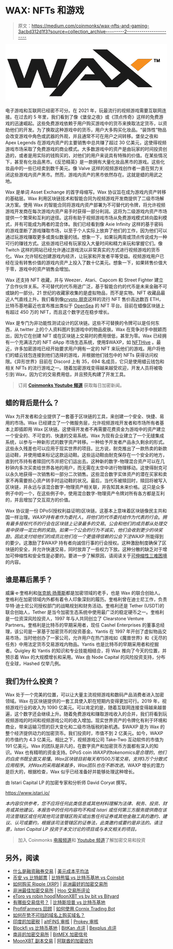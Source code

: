 # WAX: NFTs 和游戏

> 原文：<https://medium.com/coinmonks/wax-nfts-and-gaming-3acbd312d1f3?source=collection_archive---------2----------------------->

![](img/b1cea69d75d380bd0169d7397bca54b5.png)

电子游戏和互联网已经密不可分。在 2021 年，玩最流行的视频游戏需要互联网连接。在过去的 5 年里，我们看到了像《堡垒之夜》或《顶点传奇》这样的免费游戏的迅速崛起。这些免费游戏依赖于用户购买游戏中的货币来换取法定货币，以资助他们的开发。为了换取这种游戏中的货币，用户大多购买化妆品。“装饰性”物品会改变游戏中角色或武器的外观，并且通常不可在用户之间转移。堡垒之夜和 Apex Legends 在游戏内资产的主要销售中总共赚了超过 30 亿美元，这使得视频游戏市场采取了免费游戏的商业模式。大多数游戏中的资产是由玩家的时间投资创造的，或者是用实际的钱购买的，对他们的用户来说具有特殊的价值。在某些情况下，甚至有化妆品黑市。《反恐精英》是一款拥有大量化妆品黑市的游戏。这些化妆品中的一些已经卖到数千美元。像 Valve 这样的视频游戏创作者一直在努力关闭这些游戏内资产黑市。然而，游戏内资产的黑市依然存在。这就是蜡的用武之地。

Wax 是单词 Asset Exchange 的首字母缩写。Wax 协议旨在成为游戏内资产转移的基础层。Wax 利用区块链技术和智能合同为视频游戏开发商提供了二级市场解决方案。使用 Wax 的智能合同将游戏内资产部署为不可替代的令牌，将允许视频游戏开发商在每次游戏内资产易手时获得一部分利润。这将为二级游戏内资产市场提供一个繁荣和互利的途径。这将有助于视频游戏市场从免费游戏模式转向盈利模式，并有可能成为两者的混合体。我们已经看到像 Axie Infinity 这样的基于密码的游戏垄断了游戏赚取市场，以至于个人实际上放弃了他们的工作，因为他们可以通过玩游戏赚取更多或类似数量的钱。想象一下，如果玩两周或顶点传说成为一种可行的赚钱方式。这些游戏已经有玩家投入大量时间和精力来玩和掌握它们。像 Twitch 这样的网站已经允许通过游戏流以非常真实的方式进行视频游戏的货币化。Wax 允许轻松创建游戏内经济，让玩家和开发者平等受益。视频游戏用户已经在没有转售价值的游戏内资产上投入了数十亿美元。想象一下，如果转售价值大于零，游戏中的资产销售会增加。

Wax 还支持 NFT 收藏，并与 Weezer、Atari、Capcom 和 Street Fighter 建立了合作伙伴关系。不可替代的代币用途广泛，基于智能合约的代币是未来金融不可或缺的一部分。21 世纪的收藏家收集的是虚拟物品，而不是实物。NFT 收藏品最近人气直线上升。我们看到像[crypto 朋克](https://opensea.io/collection/cryptopunks)这样的流行 NFT 售价高达数百 ETH，比特币基地最近也宣布推出类似于 [OpenSea](https://opensea.io/) 的 NFT 平台。目前在蜡像区块链上有超过 450 万的 NFT，而且这个数字还在稳步增长。

Wax 是专门为非功能性测试设计的区块链。这些不可替换的令牌可以是任何东西，从 twitter 上的个人资料图片到游戏中的物品皮肤。Wax 在竞争对手中脱颖而出，因为它在创建 NFT 或在区块链上交易时的费用很低，甚至为零。Wax 已经拥有一个充满活力的 NFT dApp 市场生态系统，使用$WAXP，如 [NFTHive](https://nfthive.io/market?refresh=true) 。最近，许多加密游戏已经开始要求用户拥有一定的 NFT 来玩他们的游戏。用户将他们的蜡云钱包连接到他们选择的游戏，并根据他们钱包中的 NFTs 获得访问权限。《异形世界》目前在 Discord 上有 35，694 名成员，它只是使用蜡云钱包和相关 NFTs 的流行游戏之一。随着加密游戏变得越来越受欢迎，开发人员将被吸引到 Wax，因为它的交易费用低，并且预先构建了开发工具。

> 订阅 [**Coinmonks Youtube 频道**](https://www.youtube.com/c/coinmonks/videos) 获取每日加密新闻。

## **蜡的背后是什么？**

Wax 为开发者和企业提供了一套基于区块链的工具，来创建一个安全、快捷、易用的市场。Wax 已经建立了一个微服务层，允许视频游戏开发者和市场所有者基本上即插即用 Wax 区块链。这使得开发者不再需要花费资金为游戏中的资产建立一个安全的、不可变的、快速的交易系统。Wax 为现有企业建立了一个无缝集成系统，以参与一种新形式的数字资产转移。一种给予开发者产品永久剩余的形式。这些永久残差也可以应用于现实世界的项目。比方说，耐克推出了一款热卖的新款运动鞋，并使用蜡来标记这款运动鞋。这些运动鞋由耐克保存在一个安全的地方，直到代币持有者赎回代币并把它们运出去。这种新的数字-物理混合资产可以在几秒钟内多次买卖给世界各地的用户，而无需在太空中进行物理移动。这使得耐克可以永久地获得一次销售和一部分二次销售。这些混合数字实体资产的潜在买家和卖家不再需要担心资产转手时运动鞋的状况。最后，当代币被赎回时，赎回将被写入区块链，并永远与该混合数字-物理资产相关联，并告知其未来价格。这只是众多例子中的一个，在这些例子中，使用混合数字-物理资产令牌对所有各方都是互利的，并且增加了交互双方的价值。

Wax 协议是一份 DPoS(授权利益证明)区块链。这基本上意味着区块链像民主共和国一样治理。$WAXP 持有者作为委托人，将他们的代币委托给作为代表的行会。拥有最多授权代币的行会在区块链上记录最多的交易。公会和他们的成员都从处理交易中获得一定比例的奖励。如果一个公会的行为不诚实，他们会收到更少的块奖励，因此支付给他们的成员比他们在一个更值得信赖的公会下注$WAXP 所能得到的要少。这激励了$WAXP 持有者向诚信行事的行会授权。这种激励制度确保了区块链的安全，并允许快速交易，同时放弃了一些权力下放。这种分散的缺乏对于增加可伸缩性和安全性是必要的。要进一步了解原因，请阅读关于[可伸缩性三难困境](https://vitalik.ca/general/2021/04/07/sharding.html)的内容。

## **谁是幕后黑手？**

威廉·e·奎格利和[张克帆·扬蒂斯](https://everipedia.org/wiki/lang_en/jonathan-yantis)都是加密领域的老手，也是 Wax 的联合创始人。奎格利在加密领域内外都有着令人印象深刻的履历。奎格利曾在迪士尼工作，负责华特·迪士尼公司授权部门的战略规划和财务活动。奎格利还是 Tether (USDT)的联合创始人，Tether 是当今加密生态系统中使用最广泛的稳定硬币之一。奎格利是一位资深风险投资人，1997 年与人共同创立了 Clearstone Venture Partners。奎格利是比特币的早期采用者，现任 Cashel Enterprises 的董事总经理，该公司是一家基于加密货币的投资基金。Yantis 在 1997 年开创了虚拟物品交易市场，当时他创办了一家公司，允许用户在热门游戏如《魔兽世界》和《无尽的任务》中用法定货币交易游戏内物品。Yantis 也是比特币的早期采用者和挖掘者。Quigley 和 Yantis 的知识和专业技能相结合，将 Wax 推向了今天的位置，并预示着 Wax 的大规模增长和采用。Wax 由 Node Capital 的风险投资支持，分布在全球，Hashed 仅举几例。

## **我们为什么投资？**

Wax 处于一个完美的位置，可以让大量主流视频游戏和数码产品消费者进入加密领域。Wax 在区块链提供的一套工具使入职在短期内变得更加可行。2019 年，视频游戏行业的收入为 1090 亿美元。可以肯定的是，随着互联网连接变得越来越普遍，这个数字还会继续上升。随着免费游戏和赚取游戏收入的合并，我们将看到玩视频游戏的时间和视频游戏公司的收入增加。现实世界资产的令牌化有利于环境和商业，带来运输习惯的巨大变化和二级市场版税的新机遇。$WAXP 是为 Wax 的整个经济提供动力的加密货币。我们投资时，市值不到 2 亿美元。如今，WAXP 的市值约为 4.3 亿美元。相比之下，视频游戏公司 Take-Two 互动软件的市值为 191 亿美元。Wax 的团队是非凡的，在数字资产和加密货币方面都有深入的知识。Wax 也有精明的资金支持。DPoS coin $WAXP 的 tokenomics 是合理的，他们的白皮书既全面又易懂。Wax 区块链目前每天有 1500 万笔交易，支持 3 万个分散式应用程序。对 Wax 的采用越来越多，Wax 团队也在不断改进。$WAXP 增长的潜力是巨大的，根据检查，Wax 似乎已经准备好并能够处理这种增长。

由 Istari Capital LP 的加密专家和分析师 David Coryat 撰写。

https://www.istari.io/

*本内容仅供参考，您不应将任何此类信息或其他材料理解为法律、税务、投资、财务或其他建议。本报告中的任何内容均不构成 Istari 或任何第三方服务提供商在该司法管辖区或任何其他司法管辖区购买或出售任何证券或其他金融工具的邀约、建议、认可或要约，根据该司法管辖区的证券法，此类邀约或要约是非法的。请注意，Istari Capital LP 投资于本文讨论的项目或与本文相关的项目。*

> 加入 Coinmonks [电报频道](https://t.me/coincodecap)和 [Youtube 频道](https://www.youtube.com/c/coinmonks/videos)了解加密交易和投资

## 另外，阅读

*   [什么是融资融券交易](https://blog.coincodecap.com/margin-trading) | [美元成本平均法](https://blog.coincodecap.com/dca)
*   [币安 vs 比特邮票](https://blog.coincodecap.com/binance-vs-bitstamp) | [比特熊猫 vs 比特币基地 vs Coinsbit](https://blog.coincodecap.com/bitpanda-coinbase-coinsbit)
*   [如何购买 Ripple (XRP)](https://blog.coincodecap.com/buy-ripple-india) | [非洲最好的加密交易所](https://blog.coincodecap.com/crypto-exchange-africa)
*   [非洲最佳加密交易所](https://blog.coincodecap.com/crypto-exchange-africa) | [Hoo 交易所评论](https://blog.coincodecap.com/hoo-exchange-review)
*   [eToro vs robin hood](https://blog.coincodecap.com/etoro-robinhood)|[MoonXBT vs by bit vs Bityard](https://blog.coincodecap.com/bybit-bityard-moonxbt)
*   [有哪些交易信号？](https://blog.coincodecap.com/trading-signal) | [比特斯坦普 vs 比特币基地](https://blog.coincodecap.com/bitstamp-coinbase)
*   [ProfitFarmers 回顾](https://blog.coincodecap.com/profitfarmers-review) | [如何使用 Cornix Trading Bot](https://blog.coincodecap.com/cornix-trading-bot)
*   [如何在势不可挡的域名上购买域名？](https://blog.coincodecap.com/buy-domain-on-unstoppable-domains)
*   [印度的加密税](https://blog.coincodecap.com/crypto-tax-india) | [altFINS 审核](https://blog.coincodecap.com/altfins-review) | [Prokey 审核](/coinmonks/prokey-review-26611173c13c)
*   [Blockfi vs 比特币基地](https://blog.coincodecap.com/blockfi-vs-coinbase) | [BitKan 点评](https://blog.coincodecap.com/bitkan-review) | [Bexplus 点评](https://blog.coincodecap.com/bexplus-review)
*   [南非的加密交易所](https://blog.coincodecap.com/crypto-exchanges-in-south-africa) | [BitMEX 加密信号](https://blog.coincodecap.com/bitmex-crypto-signals)
*   [MoonXBT 副本交易](https://blog.coincodecap.com/moonxbt-copy-trading) | [阿联酋的加密钱包](https://blog.coincodecap.com/crypto-wallets-in-uae)